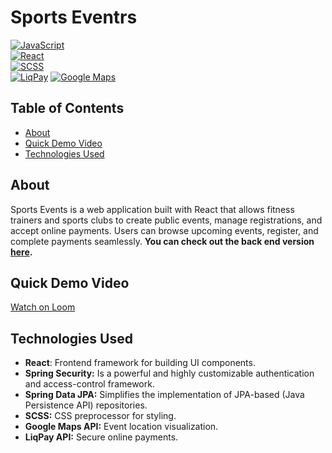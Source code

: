 # Sports Eventrs
[![JavaScript](https://img.shields.io/badge/JavaScript-F7DF1E?style=flat-square&logo=javascript&logoColor=black)](https://developer.mozilla.org/en-US/docs/Web/JavaScript)  
[![React](https://img.shields.io/badge/React-61DAFB?style=flat-square&logo=react&logoColor=black)](https://react.dev/)  
[![SCSS](https://img.shields.io/badge/SCSS-CC6699?style=flat-square&logo=sass&logoColor=white)](https://sass-lang.com/)  
[![LiqPay](https://img.shields.io/badge/LiqPay-00AAE0?style=flat-square&logo=visa&logoColor=white)](https://www.liqpay.ua/)
[![Google Maps](https://img.shields.io/badge/Google%20Maps-4285F4?style=flat-square&logo=googlemaps&logoColor=white)](https://maps.google.com/)

## Table of Contents
- [About](#about)
- [Quick Demo Video](#quick-demo-video)
- [Technologies Used](#technologies-used)

## About
Sports Events is a web application built with React that allows fitness trainers and sports clubs to create public events, manage registrations,
and accept online payments. Users can browse upcoming events, register, and complete payments seamlessly.
**You can check out the back end version [here](https://github.com/GlebPashko/sports-events-backend).**

## Quick Demo Video
[Watch on Loom](https://www.loom.com/share/3d68c38dcc2847d08202bb8d00b82a6d)

## Technologies Used
* **React**:  Frontend framework for building UI components.
* **Spring Security:** Is a powerful and highly customizable authentication and access-control 
  framework.
* **Spring Data JPA:** Simplifies the implementation of JPA-based (Java Persistence API) repositories.
* **SCSS:** CSS preprocessor for styling.
* **Google Maps API:** Event location visualization.
* **LiqPay API:** Secure online payments.
